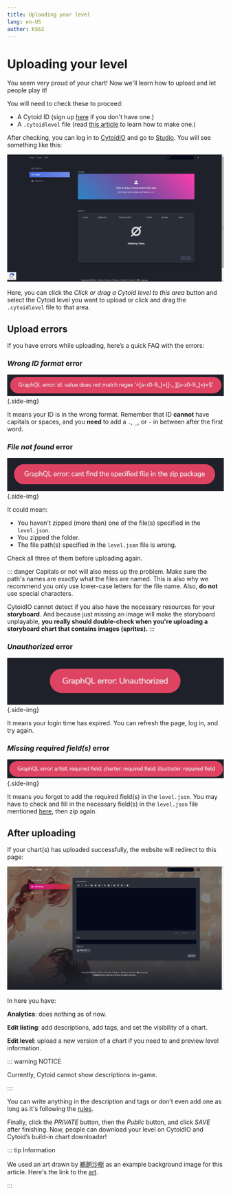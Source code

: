 ```yaml
---
title: Uploading your level
lang: en-US
author: KS62
---
```


# Uploading your level

You seem very proud of your chart! Now we'll learn how to upload and let people play it!

You will need to check these to proceed:

- A Cytoid ID (sign up [here](https://cytoid.io/session/signup) if you don't have one.)
- A `.cytoidlevel` file (read [this article](../cytoid/packing.md) to learn how to make one.)

After checking, you can log in to [CytoidIO](https://cytoid.io/session/login) and go to [Studio](https://cytoid.io/studio/levels). You will see something like this:

![Studio](./_sources_upload.md/1.png)

Here, you can click the *Click or drag a Cytoid level to this area* button and select the Cytoid level you want to upload or click and drag the `.cytoidlevel` file to that area.

## Upload errors

If you have errors while uploading, here’s a quick FAQ with the errors:

### *Wrong ID format* error

![ID error](./_sources_upload.md/2.png){.side-img}

It means your ID is in the wrong format. Remember that ID **cannot** have capitals or spaces, and you **need** to add a `.`, `_`, or `-` in between after the first word.

### *File not found* error

![File not found](./_sources_upload.md/3.png){.side-img}

It could mean:

- You haven't zipped (more than) one of the file(s) specified in the `level.json`.
- You zipped the folder.
- The file path(s) specified in the `level.json` file is wrong.

Check all three of them before uploading again.

::: danger
Capitals or not will also mess up the problem. Make sure the path's names are exactly what the files are named. This is also why we recommend you only use lower-case letters for the file name. Also, **do not** use special characters.

CytoidIO cannot detect if you also have the necessary resources for your **storyboard**. And because just missing an image will make the storyboard unplayable, **you really should double-check when you're uploading a storyboard chart that contains images (sprites).**
:::

### *Unauthorized* error

![Unauthorized](./_sources_upload.md/4.png){.side-img}

It means your login time has expired. You can refresh the page, log in, and try again.

### *Missing required field(s)* error

![Missing required field(s)](./_sources_upload.md/5.png){.side-img}

It means you forgot to add the required field(s) in the `level.json`. You may have to check and fill in the necessary field(s) in the `level.json` file mentioned [here](../cytoid/level.json.md#parameters), then zip again.

## After uploading

If your chart(s) has uploaded successfully, the website will redirect to this page:

![Edit listing](./_sources_upload.md/6.png)

In here you have:

**Analytics**: does nothing as of now.

**Edit listing**: add descriptions, add tags, and set the visibility of a chart.

**Edit level**: upload a new version of a chart if you need to and preview level information.

::: warning NOTICE

Currently, Cytoid cannot show descriptions in-game.

:::

You can write anything in the description and tags or don’t even add one as long as it's following the [rules](rules.md).

Finally, click the *PRIVATE* button, then the *Public* button, and click *SAVE* after finishing. Now, people can download your level on CytoidIO and Cytoid’s build-in chart downloader!

::: tip Information

We used an art drawn by [鵜飼沙樹](https://www.pixiv.net/users/48456) as an example background image for this article. Here's the link to the [art](https://www.pixiv.net/artworks/92258191).

:::
